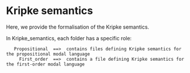 # Kripke semantics

Here, we provide the formalisation of the Kripke semantics.

In Kripke_semantics, each folder has a specific role:

       Propositional  ==>  contains files defining Kripke semantics for the propositional modal language
         First_order  ==>  contains a file defining Kripke semantics for the first-order modal language
       
